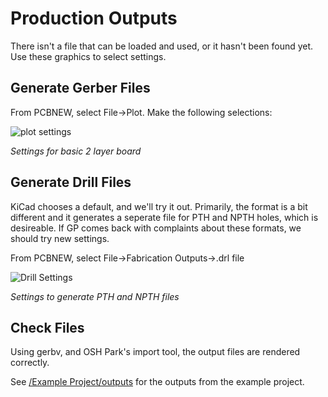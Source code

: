 # Production Outputs

There isn't a file that can be loaded and used, or it hasn't been found yet.  Use these graphics to select settings.

## Generate Gerber Files

From PCBNEW, select File->Plot.  Make the following selections:

![plot settings](https://github.com/ElectronicCats/ElectronicCats-KiCad-Libraries/raw/master/Documentation/Pictures/PlotSettings.png)

*Settings for basic 2 layer board*

## Generate Drill Files

KiCad chooses a default, and we'll try it out.  Primarily, the format is a bit different and it generates a seperate file for PTH and NPTH holes, which is desireable.  If GP comes back with complaints about these formats, we should try new settings.

From PCBNEW, select File->Fabrication Outputs->.drl file

![Drill Settings](https://github.com/ElectronicCats/ElectronicCats-KiCad-Libraries/raw/master/Documentation/Pictures/DrillSettings.png)

*Settings to generate PTH and NPTH files*

## Check Files

Using gerbv, and OSH Park's import tool, the output files are rendered correctly.

See [/Example Project/outputs](https://github.com/ElectronicCats/ElectronicCats-KiCad-Libraries/tree/master/Documentation/Example%20Project/outputs) for the outputs from the example project.